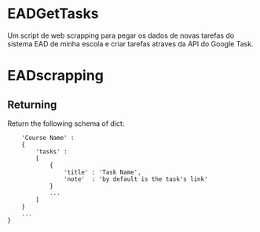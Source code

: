 # EADGetTasks
Um script de web scrapping para pegar os dados de novas tarefas do sistema EAD de minha escola e criar tarefas atraves da API do Google Task.

# EADscrapping
## Returning
Return the following schema of dict:
```{
    'Course Name' : 
    {
        'tasks' :
        [
            {
                'title' : 'Task Name', 
                'note'  : 'by default is the task's link'
            }
            ...   
        ]
    }
    ...
}
```
